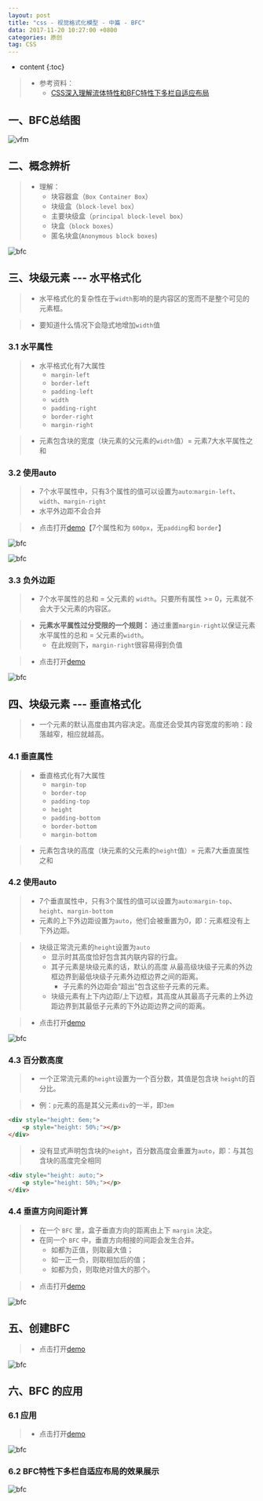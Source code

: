 ```yaml
---
layout: post
title: "css - 视觉格式化模型 - 中篇 - BFC"
data: 2017-11-20 10:27:00 +0800
categories: 原创
tag: CSS
---
```

* content
{:toc}

> * 参考资料：
>   * [CSS深入理解流体特性和BFC特性下多栏自适应布局](http://www.zhangxinxu.com/wordpress/2015/02/css-deep-understand-flow-bfc-column-two-auto-layout/)


<!-- more -->

## 一、BFC总结图

![vfm](/styles/images/css/vfm/vfm-06.png)

## 二、概念辨析

> * 理解：
>   * 块容器盒（`Box Container Box`）
>   * 块级盒（`block-level box`）
>   * 主要块级盒（`principal block-level box`）
>   * 块盒（`block boxes`）
>   * 匿名块盒(`Anonymous block boxes`)

![bfc](/styles/images/css/vfm/bfc/bfc-06.png)

## 三、块级元素 --- 水平格式化

> * 水平格式化的复杂性在于`width`影响的是内容区的宽而不是整个可见的元素框。

> * 要知道什么情况下会隐式地增加`width`值

### 3.1 水平属性

> * 水平格式化有7大属性
>    * `margin-left`
>    * `border-left`
>    * `padding-left`
>    * `width`
>    * `padding-right`
>    * `border-right`
>    * `margin-right`

>* 元素包含块的宽度（块元素的父元素的`width`值）= 元素7大水平属性之和

### 3.2 使用auto

> * 7个水平属性中，只有3个属性的值可以设置为`auto`:`margin-left`、`width`、`margin-right`
> * 水平外边距不会合并

> * 点击打开[demo](/effects/demo/css/vfm/bfc/eg1.html)【7个属性和为 `600px`，无`padding`和 `border`】

![bfc](/styles/images/css/vfm/bfc/bfc-01.png)

![bfc](/styles/images/css/vfm/bfc/bfc-02.png)

### 3.3 负外边距

> * 7个水平属性的总和 = 父元素的 `width`。只要所有属性 >= 0，元素就不会大于父元素的内容区。

> * **元素水平属性过分受限的一个规则：** 通过重置`margin-right`以保证元素水平属性的总和 = 父元素的`width`。
>    * 在此规则下，`margin-right`很容易得到负值
    
> * 点击打开[demo](/effects/demo/css/vfm/bfc/eg2.html)

![bfc](/styles/images/css/vfm/bfc/bfc-03.png)

## 四、块级元素 --- 垂直格式化

> * 一个元素的默认高度由其内容决定。高度还会受其内容宽度的影响：段落越窄，相应就越高。

### 4.1 垂直属性

> * 垂直格式化有7大属性
>    * `margin-top`
>    * `border-top`
>    * `padding-top`
>    * `height`
>    * `padding-bottom`
>    * `border-bottom`
>    * `margin-bottom`
    
> * 元素包含块的高度（块元素的父元素的`height`值）= 元素7大垂直属性之和

### 4.2 使用auto

> * 7个垂直属性中，只有3个属性的值可以设置为`auto`:`margin-top`、`height`、`margin-bottom`
> * 元素的上下外边距设置为`auto`，他们会被重置为0，即：元素框没有上下外边距。
    
> * 块级正常流元素的`height`设置为`auto`
>    * 显示时其高度恰好包含其内联内容的行盒。
>    * 其子元素是块级元素的话，默认的高度 从最高级块级子元素的外边框边界到最低块级子元素外边框边界之间的距离。
>        * 子元素的外边距会“超出”包含这些子元素的元素。
>    * 块级元素有上下内边距/上下边框，其高度从其最高子元素的上外边距边界到其最低子元素的下外边距边界之间的距离。

> * 点击打开[demo](/effects/demo/css/vfm/bfc/eg3.html)

![bfc](/styles/images/css/vfm/bfc/bfc-04.png)

### 4.3 百分数高度    

> * 一个正常流元素的`height`设置为一个百分数，其值是包含块 `height`的百分比。

> * 例：`p`元素的高是其父元素`div`的一半，即`3em`

```html
<div style="height: 6em;">
    <p style="height: 50%;"></p>
</div>
```

> * 没有显式声明包含块的`height`，百分数高度会重置为`auto`，即：与其包含块的高度完全相同

```html
<div style="height: auto;">
    <p style="height: 50%;"></p>
</div>
```

### 4.4 垂直方向间距计算

> * 在一个 `BFC` 里，盒子垂直方向的距离由上下 `margin` 决定。
> * 在同一个 `BFC` 中，垂直方向相接的间距会发生合并。
>   * 如都为正值，则取最大值；
>   * 如一正一负，则取相加后的值；
>   * 如都为负，则取绝对值大的那个。

> * 点击打开[demo](/effects/demo/css/vfm/bfc/eg4.html)

![bfc](/styles/images/css/vfm/bfc/bfc-05.png)

## 五、创建BFC

> * 点击打开[demo](/effects/demo/css/vfm/bfc/eg5.html)

![bfc](/styles/images/css/vfm/bfc/bfc-07.png)

## 六、BFC 的应用

### 6.1 应用

> * 点击打开[demo](/effects/demo/css/vfm/bfc/eg6.html)

![bfc](/styles/images/css/vfm/bfc/bfc-08.png)

### 6.2  BFC特性下多栏自适应布局的效果展示

![bfc](/effects/images/css/vfm/vfm-01.gif)